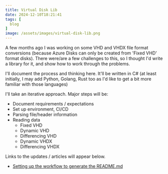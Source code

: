 ```yaml
---
title: Virtual Disk Lib
date: 2024-12-10T18:21:41
tags: [
  blog
]
image: /assets/images/virtual-disk-lib.png
---
```

A few months ago I was working on some VHD and VHDX file format conversions (because Azure Disks can only be created from 'Fixed VHD' format disks).
There were/are a few challenges to this, so I thought I'd write a library for it, and show how to work through the problems.

I'll document the process and thinking here.
It'll be written in C# (at least initially, I may add Python, Golang, Rust too as I'd like to get a bit more familiar with those languages)

I'll take an iterative approach. Major steps will be:

- Document requirements / expectations
- Set up environment, CI/CD
- Parsing file/header information
- Reading data
  - Fixed VHD
  - Dynamic VHD
  - Differencing VHD
  - Dynamic VHDX
  - Differencing VHDX

Links to the updates / articles will appear below.

- [Setting up the workflow to generate the README.md](/virtual-disk-lib-workflow)
